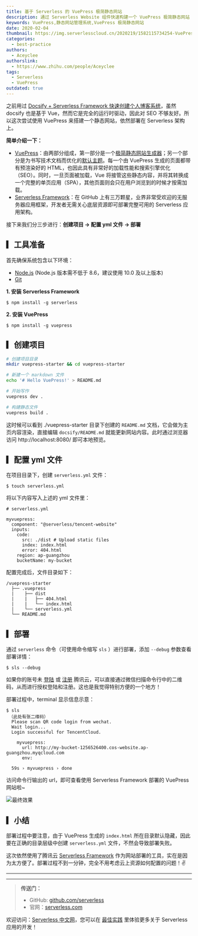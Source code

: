```yaml
---
title: 基于 Serverless 的 VuePress 极简静态网站
description: 通过 Serverless Website 组件快速构建一个 VuePress 极简静态网站
keywords: VuePress,静态网站管理系统,VuePress 极简静态网站
date: 2020-02-04
thumbnail: https://img.serverlesscloud.cn/2020219/1582115734254-VuePress_2_%E9%95%BF%E5%89%AF%E6%9C%AC.png
categories:
  - best-practice
authors:
  - Aceyclee
authorslink:
  - https://www.zhihu.com/people/Aceyclee
tags:
  - Serverless
  - VuePress
outdated: true
---
```


之前用过 [Docsify + Serverless Framework 快速创建个人博客系统](https://serverlesscloud.cn/best-practice/2019-12-14-docsify-with-serverless/)，虽然 docsify 也是基于 Vue，然而它是完全的运行时驱动，因此对 SEO 不够友好。所以这次尝试使用 VuePress 来搭建一个静态网站，依然部署在 Serverless 架构上。

**简单介绍一下：**

- [VuePress](https://www.vuepress.cn)：由两部分组成，第一部分是一个[极简静态网站生成器](https://github.com/vuejs/vuepress/tree/master/packages/%40vuepress/core)；另一个部分是为书写技术文档而优化的[默认主题](https://www.vuepress.cn/theme/default-theme-config.html)。每一个由 VuePress 生成的页面都带有预渲染好的 HTML，也因此具有非常好的加载性能和搜索引擎优化（SEO）。同时，一旦页面被加载，Vue 将接管这些静态内容，并将其转换成一个完整的单页应用（SPA），其他页面则会只在用户浏览到的时候才按需加载。
- [Serverless Framework](https://github.com/serverless/serverless/blob/master/README_CN.md)：在 GitHub 上有三万颗星，业界非常受欢迎的无服务器应用框架，开发者无需关心底层资源即可部署完整可用的 Serverless 应用架构。

接下来我们分三步进行：**创建项目 → 配置 yml 文件 → 部署**

## ▎工具准备

首先确保系统包含以下环境：
- [Node.js](https://nodejs.org/en/) (Node.js 版本需不低于 8.6，建议使用 10.0 及以上版本)
- [Git](https://git-scm.com/)

**1. 安装 Serverless Framework**

```
$ npm install -g serverless
```

**2. 安装 VuePress**

```
$ npm install -g vuepress
```

## ▎创建项目

```bash
# 创建项目目录
mkdir vuepress-starter && cd vuepress-starter

# 新建一个 markdown 文件
echo '# Hello VuePress!' > README.md

# 开始写作
vuepress dev .

# 构建静态文件
vuepress build .
```

这时候可以看到 ./vuepress-starter 目录下创建的 `README.md` 文档，它会做为主页内容渲染，直接编辑 `docsify/README.md` 就能更新网站内容。此时通过浏览器访问 http://localhost:8080/ 即可本地预览。


## ▎配置 yml 文件

在项目目录下，创建 `serverless.yml` 文件：

```
$ touch serverless.yml
```

将以下内容写入上述的 yml 文件里：

```console
# serverless.yml

myvuepress:
  component: "@serverless/tencent-website"
  inputs:
    code:
      src: ./dist # Upload static files
      index: index.html
      error: 404.html
    region: ap-guangzhou
    bucketName: my-bucket
```

配置完成后，文件目录如下：

```
/vuepress-starter
  ├── .vuepress
  |    ├── dist
  |    |   ├── 404.html
  |    |   └── index.html
  |    └── serverless.yml
  └── README.md
```

## ▎部署

通过 `serverless` 命令（可使用命令缩写 `sls` ）进行部署，添加 `--debug` 参数查看部署详情：

```
$ sls --debug
```

如果你的账号未 [登陆](https://cloud.tencent.com/login) 或 [注册](https://cloud.tencent.com/register) 腾讯云，可以直接通过微信扫描命令行中的二维码，从而进行授权登陆和注册。这也是我觉得特别方便的一个地方！

部署过程中，terminal 显示信息示意：

```
$ sls
 （此处有张二维码）
  Please scan QR code login from wechat.
  Wait login...
  Login successful for TencentCloud.

    myvuepress:
      url: http://my-bucket-1256526400.cos-website.ap-guangzhou.myqcloud.com
      env:

  59s › myvuepress › done
```

访问命令行输出的 url，即可查看使用 Serverless Framework 部署的 VuePress 网站啦~

![最终效果](https://img.serverlesscloud.cn/2020219/1582114426945-VuePress.jpg)

## ▎小结

部署过程中要注意，由于 VuePress 生成的 `index.html` 所在目录默认隐藏，因此要在正确的目录层级中创建  `serverless.yml` 文件，不然会导致部署失败。

这次依然使用了腾讯云 [Serverless Framework](https://cloud.tencent.com/product/sf) 作为网站部署的工具，实在是因为太方便了。部署过程不到一分钟，完全不用考虑云上资源如何配置的问题！✌️



---
<div id='scf-deploy-iframe-or-md'></div>

---

> **传送门：**
> - GitHub: [github.com/serverless](https://github.com/serverless/serverless/blob/master/README_CN.md)
> - 官网：[serverless.com](https://serverless.com/)

欢迎访问：[Serverless 中文网](https://serverlesscloud.cn/)，您可以在 [最佳实践](https://serverlesscloud.cn/best-practice) 里体验更多关于 Serverless 应用的开发！
